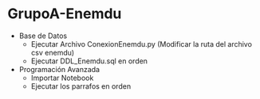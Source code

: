 # GrupoA-Enemdu
- Base de Datos
  -  Ejecutar Archivo ConexionEnemdu.py (Modificar la ruta del archivo csv enemdu)
  -  Ejecutar DDL_Enemdu.sql en orden
- Programación Avanzada
  - Importar Notebook
  - Ejecutar los parrafos en orden
